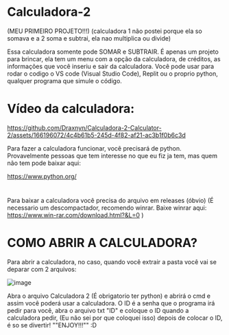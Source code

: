 # Calculadora-2
(MEU PRIMEIRO PROJETO!!!)
(calculadora 1 não postei porque ela so somava e a 2 soma e subtrai, ela nao multiplica ou divide)

Essa calculadora somente pode SOMAR e SUBTRAIR. É apenas um projeto para brincar, ela tem um menu com a opção da calculadora, de créditos, as informações que você inseriu e sair da calculadora. Você pode usar para rodar o codigo o VS code (Visual Studio Code), Replit ou o proprio python, qualquer programa que simule o código.

# Vídeo da calculadora:


https://github.com/Draxnyn/Calculadora-2-Calculator-2/assets/166196072/4c4b61b5-245d-4f82-af21-ac3b1f0b6c3d


Para fazer a calculadora funcionar, você precisará de python. Provavelmente pessoas que tem interesse no que eu fiz ja tem, mas quem não tem pode baixar aqui:

https://www.python.org/

#

Para baixar a calculadora você precisa do arquivo em releases (óbvio) (É necessario um descompactador, recomendo winrar. Baixe winrar aqui: https://www.win-rar.com/download.html?&L=0  )


# COMO ABRIR A CALCULADORA?


Para abrir a calculadora, no caso, quando você extrair a pasta você vai se deparar com 2 arquivos:


![image](https://github.com/Draxnyn/Calculadora-2-Calculator-2/assets/166196072/f3e4141e-cfe6-46d7-bc4f-f193074317d2)


Abra o arquivo Calculadora 2 (É obrigatorio ter python) e abrirá o cmd e assim você poderá usar a calculadora. O ID é a senha que o programa irá pedir para você, abra o arquivo txt "ID" e coloque o ID quando a calculadora pedir, (Eu não sei por que coloquei isso) depois de colocar o ID, é so se divertir! ""ENJOY!!!"" :D


